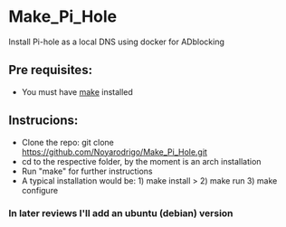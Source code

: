 # Make_Pi_Hole
Install Pi-hole as a local DNS using docker for ADblocking

## Pre requisites:
- You must have [make](https://www.gnu.org/software/make/) installed
  
## Instrucions:
- Clone the repo: git clone https://github.com/Noyarodrigo/Make_Pi_Hole.git
- cd to the respective folder, by the moment is an arch installation
- Run "make" for further instructions
- A typical installation would be: 1) make install > 2) make run 3) make configure
  
### In later reviews I'll add an ubuntu (debian) version
